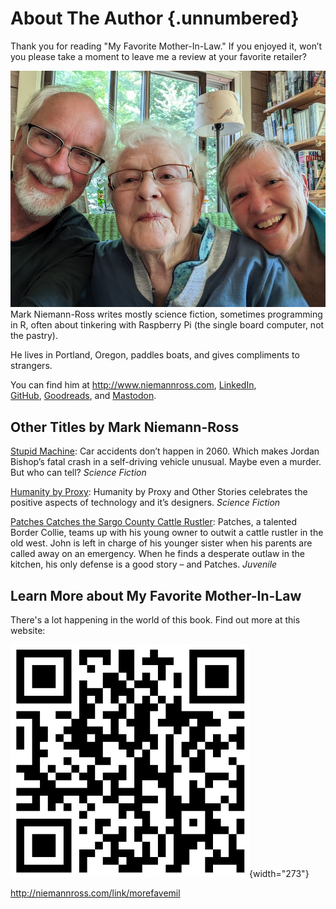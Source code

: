 # About The Author {.unnumbered}

Thank you for reading "My Favorite Mother-In-Law." If you enjoyed it, won’t you please take a moment to leave me a review at your favorite retailer?

![](images/AuthorPhoto.jpg)Mark Niemann-Ross writes mostly science fiction, sometimes programming in R, often about tinkering with Raspberry Pi (the single board computer, not the pastry).

He lives in Portland, Oregon, paddles boats, and gives compliments to strangers.

You can find him at <http://www.niemannross.com>, [LinkedIn](https://www.linkedin.com/in/markniemannross/), [GitHub](https://github.com/mnr/), [Goodreads](https://www.goodreads.com/author/show/2864412.Mark_Niemann_Ross), and [Mastodon](https://mastodon.social/@markniemannross).

## Other Titles by Mark Niemann-Ross

[Stupid Machine](https://niemannross.com/books-authored-mark-niemann-ross/stupidmachine/): Car accidents don’t happen in 2060. Which makes Jordan Bishop’s fatal crash in a self-driving vehicle unusual. Maybe even a murder. But who can tell? *Science Fiction*

[Humanity by Proxy](https://niemannross.com/books-authored-mark-niemann-ross/humanity-by-proxy-and-other-stories/): Humanity by Proxy and Other Stories celebrates the positive aspects of technology and it’s designers. *Science Fiction*

[Patches Catches the Sargo County Cattle Rustler](https://niemannross.com/books-authored-mark-niemann-ross/patches-catches-the-sargo-county-cattle-rustler/): Patches, a talented Border Collie, teams up with his young owner to outwit a cattle rustler in the old west. John is left in charge of his younger sister when his parents are called away on an emergency. When he finds a desperate outlaw in the kitchen, his only defense is a good story – and Patches. *Juvenile*

## Learn More about My Favorite Mother-In-Law

There's a lot happening in the world of this book. Find out more at this website:

![](images/qr%20fave%20mother%20in%20law.png){width="273"}

<http://niemannross.com/link/morefavemil>
